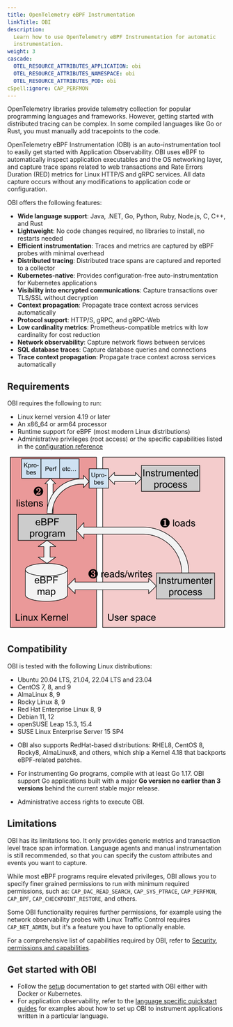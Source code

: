 ```yaml
---
title: OpenTelemetry eBPF Instrumentation
linkTitle: OBI
description:
  Learn how to use OpenTelemetry eBPF Instrumentation for automatic
  instrumentation.
weight: 3
cascade:
  OTEL_RESOURCE_ATTRIBUTES_APPLICATION: obi
  OTEL_RESOURCE_ATTRIBUTES_NAMESPACE: obi
  OTEL_RESOURCE_ATTRIBUTES_POD: obi
cSpell:ignore: CAP_PERFMON
---
```


OpenTelemetry libraries provide telemetry collection for popular programming
languages and frameworks. However, getting started with distributed tracing can
be complex. In some compiled languages like Go or Rust, you must manually add
tracepoints to the code.

OpenTelemetry eBPF Instrumentation (OBI) is an auto-instrumentation tool to
easily get started with Application Observability. OBI uses eBPF to
automatically inspect application executables and the OS networking layer, and
capture trace spans related to web transactions and Rate Errors Duration (RED)
metrics for Linux HTTP/S and gRPC services. All data capture occurs without any
modifications to application code or configuration.

OBI offers the following features:

- **Wide language support**: Java, .NET, Go, Python, Ruby, Node.js, C, C++, and
  Rust
- **Lightweight**: No code changes required, no libraries to install, no
  restarts needed
- **Efficient instrumentation**: Traces and metrics are captured by eBPF probes
  with minimal overhead
- **Distributed tracing**: Distributed trace spans are captured and reported to
  a collector
- **Kubernetes-native**: Provides configuration-free auto-instrumentation for
  Kubernetes applications
- **Visibility into encrypted communications**: Capture transactions over
  TLS/SSL without decryption
- **Context propagation**: Propagate trace context across services automatically
- **Protocol support**: HTTP/S, gRPC, and gRPC-Web
- **Low cardinality metrics**: Prometheus-compatible metrics with low
  cardinality for cost reduction
- **Network observability**: Capture network flows between services
- **SQL database traces**: Capture database queries and connections
- **Trace context propagation**: Propagate trace context across services
  automatically

## Requirements

OBI requires the following to run:

- Linux kernel version 4.19 or later
- An x86_64 or arm64 processor
- Runtime support for eBPF (most modern Linux distributions)
- Administrative privileges (root access) or the specific capabilities listed in
  the [configuration reference](security/)

![OBI eBPF architecture](./ebpf-arch.svg)

## Compatibility

OBI is tested with the following Linux distributions:

- Ubuntu 20.04 LTS, 21.04, 22.04 LTS and 23.04
- CentOS 7, 8, and 9
- AlmaLinux 8, 9
- Rocky Linux 8, 9
- Red Hat Enterprise Linux 8, 9
- Debian 11, 12
- openSUSE Leap 15.3, 15.4
- SUSE Linux Enterprise Server 15 SP4

* OBI also supports RedHat-based distributions: RHEL8, CentOS 8, Rocky8,
  AlmaLinux8, and others, which ship a Kernel 4.18 that backports eBPF-related
  patches.

* For instrumenting Go programs, compile with at least Go 1.17. OBI support Go
  applications built with a major **Go version no earlier than 3 versions**
  behind the current stable major release.
* Administrative access rights to execute OBI.

## Limitations

OBI has its limitations too. It only provides generic metrics and transaction
level trace span information. Language agents and manual instrumentation is
still recommended, so that you can specify the custom attributes and events you
want to capture.

While most eBPF programs require elevated privileges, OBI allows you to specify
finer grained permissions to run with minimum required permissions, such as:
`CAP_DAC_READ_SEARCH`, `CAP_SYS_PTRACE`, `CAP_PERFMON`, `CAP_BPF`,
`CAP_CHECKPOINT_RESTORE`, and others.

Some OBI functionality requires further permissions, for example using the
network observability probes with Linux Traffic Control requires
`CAP_NET_ADMIN`, but it's a feature you have to optionally enable.

For a comprehensive list of capabilities required by OBI, refer to
[Security, permissions and capabilities](security/).

## Get started with OBI

- Follow the [setup](setup/) documentation to get started with OBI either with
  Docker or Kubernetes.
- For application observability, refer to the
  [language specific quickstart guides](quickstart/) for examples about how to
  set up OBI to instrument applications written in a particular language.
